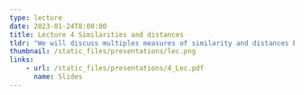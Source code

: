```yaml
---
type: lecture
date: 2023-01-24T8:00:00
title: Lecture 4 Similarities and distances
tldr: "We will discuss multiples measures of similarity and distances between samples"
thumbnail: /static_files/presentations/lec.png
links: 
    - url: /static_files/presentations/4_Lec.pdf
      name: Slides
---
```

<!--
**Suggested Readings:**
- [Python basics (Colab)](https://colab.research.google.com/drive/10V3KX5ob17fopdPYg7rajir0jUtZzg8D?usp=sharing)
- [Numpy (Colab)](https://colab.research.google.com/drive/1Qi-qqLCxw9WFoMAmfc2w_6tNGbRDDoP8?usp=sharing)
- [Scipy (Colab)](https://colab.research.google.com/drive/18e4CJkdYP53P6qVPmsXnuPXCnoTOrU0K?usp=sharing)
- [Matplotlib (Colab)](https://colab.research.google.com/drive/1l5PpKfICGHTMBtTGD-bwYgZpOFuV69a0?usp=sharing)
- [Readings 1](https://www.w3schools.com/python/)
- [Readings 2](https://www.pythontutorial.net/python-basics/)-->
